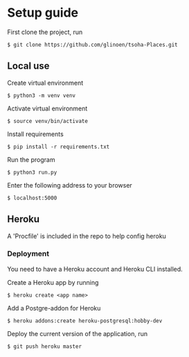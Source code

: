 # Setup guide
First clone the project, run
```
$ git clone https://github.com/glinoen/tsoha-Places.git
```
## Local use
Create virtual environment
```
$ python3 -m venv venv
```
Activate virtual environment
```
$ source venv/bin/activate
```
Install requirements
```
$ pip install -r requirements.txt
```
Run the program
```
$ python3 run.py
```
Enter the following address to your browser
```
$ localhost:5000
```
## Heroku
A 'Procfile' is included in the repo to help config heroku

### Deployment
You need to have a Heroku account and Heroku CLI installed.

Create a Heroku app by running
```
$ heroku create <app name>
```
Add a Postgre-addon for Heroku
```
$ heroku addons:create heroku-postgresql:hobby-dev
```
Deploy the current version of the application, run
```
$ git push heroku master
```
